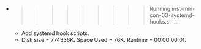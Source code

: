 * >>>>>>>>> Running inst-min-con-03-systemd-hooks.sh ...
  * Add systemd hook scripts.
  * Disk size = 774336K. Space Used = 76K. Runtime = 00:00:00:01.
